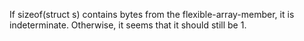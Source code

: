 If sizeof(struct s) contains bytes from the flexible-array-member, it is indeterminate.
Otherwise, it seems that it should still be 1.
